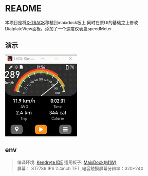 # README

本项目是将[X-TRACK](https://github.com/FASTSHIFT/X-TRACK)移植到maixdock板上
同时在原UI的基础之上修改DialplateView面板，添加了一个速度仪表盘speedMeter

## 演示
![gif](https://github.com/HanYuan-1996/kendryte-lvgl/blob/simulator/screenshot.gif)

## env
>编译环境:  [Kendryte IDE](http://kendryte-ide.s3-website.cn-northwest-1.amazonaws.com.cn/)
>适用板子:  [MaixDock(M1W)](https://cn.maixpy.sipeed.com/zh/develop_kit_board/maix_dock.html)  
>屏幕：     ST7789 IPS 2.4inch TFT, 电容触摸屏幕分辨率：320*240
